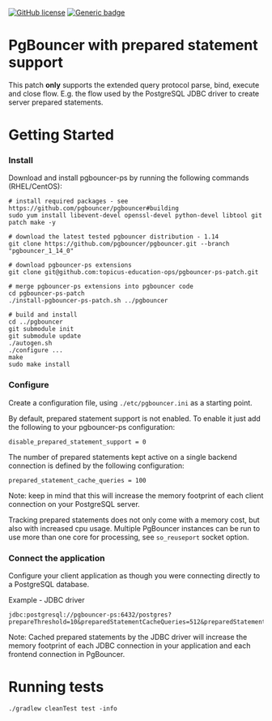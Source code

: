 [![GitHub license](https://img.shields.io/github/license/Naereen/StrapDown.js.svg)](https://github.com/topicus-education-ops/pgbouncer-ps-patch/blob/master/LICENSE.md)
[![Generic badge](https://img.shields.io/badge/release-1.14.0-blue.svg)](https://github.com/pgbouncer/pgbouncer/releases/tag/pgbouncer_1_14_0)


# PgBouncer with prepared statement support
This patch **only** supports the extended query protocol parse, bind, execute and close flow.
E.g. the flow used by the PostgreSQL JDBC driver to create server prepared statements.

# Getting Started

### Install
Download and install pgbouncer-ps by running the following commands (RHEL/CentOS):
```
# install required packages - see https://github.com/pgbouncer/pgbouncer#building
sudo yum install libevent-devel openssl-devel python-devel libtool git patch make -y

# download the latest tested pgbouncer distribution - 1.14
git clone https://github.com/pgbouncer/pgbouncer.git --branch "pgbouncer_1_14_0"

# download pgbouncer-ps extensions
git clone git@github.com:topicus-education-ops/pgbouncer-ps-patch.git

# merge pgbouncer-ps extensions into pgbouncer code
cd pgbouncer-ps-patch
./install-pgbouncer-ps-patch.sh ../pgbouncer

# build and install
cd ../pgbouncer
git submodule init
git submodule update
./autogen.sh
./configure ...
make
sudo make install
```

### Configure
Create a configuration file, using `./etc/pgbouncer.ini` as a starting point.

By default, prepared statement support is not enabled. To enable it just add the following to your pgbouncer-ps configuration:
```
disable_prepared_statement_support = 0
```

The number of prepared statements kept active on a single backend connection is defined by the following configuration:
```
prepared_statement_cache_queries = 100
```
Note: keep in mind that this will increase the memory footprint of each client connection on your PostgreSQL server.

Tracking prepared statements does not only come with a memory cost, but also with increased cpu usage. Multiple PgBouncer instances can be run to use more than one core for processing, see `so_reuseport` socket option.

### Connect the application
Configure your client application as though you were connecting directly to a PostgreSQL database.

Example - JDBC driver
```
jdbc:postgresql://pgbouncer-ps:6432/postgres?prepareThreshold=10&preparedStatementCacheQueries=512&preparedStatementCacheSizeMiB=10
```
Note: Cached prepared statements by the JDBC driver will increase the memory footprint of each JDBC connection in your application and each frontend connection in PgBouncer.

# Running tests
```
./gradlew cleanTest test -info
```
